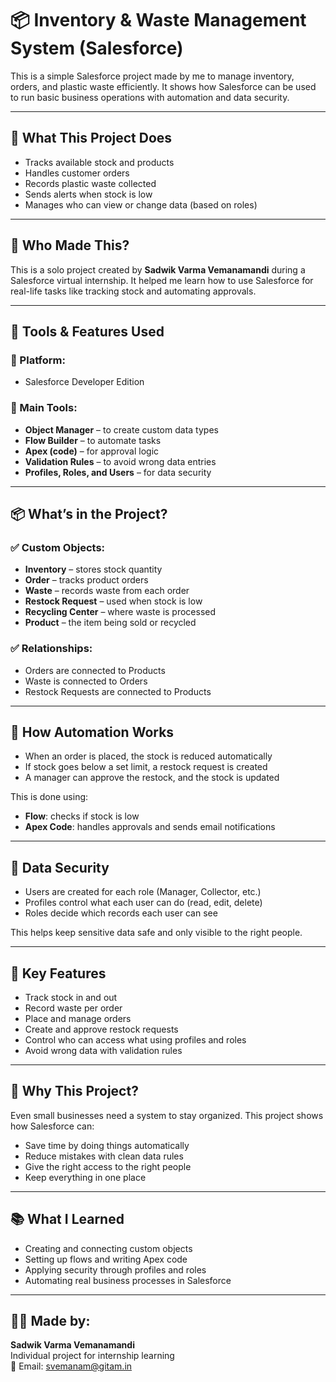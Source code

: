 # 📦 Inventory & Waste Management System (Salesforce)

This is a simple Salesforce project made by me to manage inventory, orders, and plastic waste efficiently. It shows how Salesforce can be used to run basic business operations with automation and data security.

---

## 📌 What This Project Does

- Tracks available stock and products
- Handles customer orders
- Records plastic waste collected
- Sends alerts when stock is low
- Manages who can view or change data (based on roles)

---

## 👤 Who Made This?

This is a solo project created by **Sadwik Varma Vemanamandi** during a Salesforce virtual internship. It helped me learn how to use Salesforce for real-life tasks like tracking stock and automating approvals.

---

## 🧰 Tools & Features Used

### 🔹 Platform:

- Salesforce Developer Edition

### 🔹 Main Tools:

- **Object Manager** – to create custom data types
- **Flow Builder** – to automate tasks
- **Apex (code)** – for approval logic
- **Validation Rules** – to avoid wrong data entries
- **Profiles, Roles, and Users** – for data security

---

## 📦 What’s in the Project?

### ✅ Custom Objects:

- **Inventory** – stores stock quantity
- **Order** – tracks product orders
- **Waste** – records waste from each order
- **Restock Request** – used when stock is low
- **Recycling Center** – where waste is processed
- **Product** – the item being sold or recycled

### ✅ Relationships:

- Orders are connected to Products
- Waste is connected to Orders
- Restock Requests are connected to Products

---

## 🔄 How Automation Works

- When an order is placed, the stock is reduced automatically
- If stock goes below a set limit, a restock request is created
- A manager can approve the restock, and the stock is updated

This is done using:

- **Flow**: checks if stock is low
- **Apex Code**: handles approvals and sends email notifications

---

## 🔐 Data Security

- Users are created for each role (Manager, Collector, etc.)
- Profiles control what each user can do (read, edit, delete)
- Roles decide which records each user can see

This helps keep sensitive data safe and only visible to the right people.

---

## 📝 Key Features

- Track stock in and out
- Record waste per order
- Place and manage orders
- Create and approve restock requests
- Control who can access what using profiles and roles
- Avoid wrong data with validation rules

---

## 🎯 Why This Project?

Even small businesses need a system to stay organized. This project shows how Salesforce can:

- Save time by doing things automatically
- Reduce mistakes with clean data rules
- Give the right access to the right people
- Keep everything in one place

---

## 📚 What I Learned

- Creating and connecting custom objects
- Setting up flows and writing Apex code
- Applying security through profiles and roles
- Automating real business processes in Salesforce

---

## 🧑‍💻 Made by:

**Sadwik Varma Vemanamandi**  
Individual project for internship learning  
📧 Email: svemanam@gitam.in
